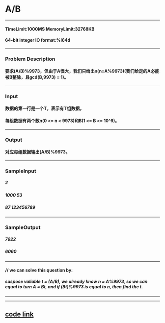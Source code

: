 # A/B
----
#### TimeLimit:1000MS  MemoryLimit:32768KB
#### 64-bit integer IO format:%I64d
----
### Problem Description
#### 要求(A/B)%9973，但由于A很大，我们只给出n(n=A%9973)(我们给定的A必能被B整除，且gcd(B,9973) = 1)。
----
### Input
#### 数据的第一行是一个T，表示有T组数据。 
#### 每组数据有两个数n(0 <= n < 9973)和B(1 <= B <= 10^9)。
----
### Output
#### 对应每组数据输出(A/B)%9973。
----
### SampleInput
##### 2
##### 1000 53
##### 87 123456789
----
### SampleOutput
##### 7922
##### 6060

----
#### // we can solve this question by:
##### suspose valiable t = (A/B), we already know n = A%9973, so we can equal to turn A = B*t, and if (B*t)%9973 is equal to n, then find the t.
----

----
[ code link ](  https://github.com/seanamax/key_to_exercises/acm_code/A/B.cpp  )
----
